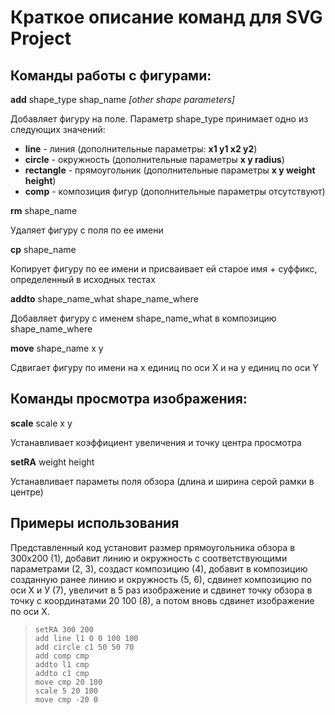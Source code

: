 Краткое описание команд для SVG Project
===

Команды работы с фигурами:
---

 __add__ shape\_type shap_name *[other shape parameters]*

Добавляет фигуру на поле. Параметр shape\_type принимает одно из следующих значений:

+ __line__ - линия (дополнительные параметры: __x1 y1 x2 y2__)
+ __circle__ - окружность (дополнительные параметры __x y radius__)
+ __rectangle__ - прямоугольник (дополнительные параметры __x y weight height__)
+ __comp__ - композиция фигур (дополнительные параметры отсутствуют)

__rm__ shape\_name

Удаляет фигуру с поля по ее имени

__cp__ shape\_name

Копирует фигуру по ее имени и присваивает ей старое имя + суффикс, определенный в исходных тестах

__addto__ shape\_name\_what shape\_name\_where

Добавляет фигуру с именем shape\_name\_what в композицию shape\_name\_where

__move__ shape\_name x y

Сдвигает фигуру по имени на x единиц по оси X и на y единиц по оси Y

Команды просмотра изображения:
---

__scale__ scale x y

Устанавливает коэффициент увеличения и точку центра просмотра

__setRA__ weight height

Устанавливает параметы поля обзора (длина и ширина серой рамки в центре)

Примеры использования
---

Представленный код установит размер прямоугольника обзора в 300x200 (1), добавит линию и окружность с соответствующими параметрами (2, 3), создаст композицию (4), добавит в композицию созданную ранее линию и окружность (5, 6), сдвинет композицию по оси Х и У (7), увеличит в 5 раз изображение и сдвинет точку обзора в точку с координатами 20 100 (8), а потом вновь сдвинет изображение по оси Х.

> `setRA 300 200` <br>
> `add line l1 0 0 100 100` <br>
> `add circle c1 50 50 70` <br>
> `add comp cmp` <br>
> `addto l1 cmp` <br>
> `addto c1 cmp` <br>
> `move cmp 20 100` <br>
> `scale 5 20 100` <br>
> `move cmp -20 0` <br>
